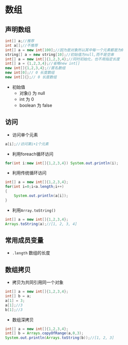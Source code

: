 # 数组
## 声明数组
```java
int[] a;//推荐
int a[];//不推荐
int[] a = new int[100];//因为是对象所以其中每一个元素都是为0
string[] a = new string[10];//初始值为null,而不是空串
int[] a = new int[]{1,2,3,4};//同时初始化，也不用指定长度
int[] a = {1,2,3,4};//省略new int[]
new int[]{1,2,3,4};//匿名数组
new int[0];// 0 长度数组
new int[]{};// 0 长度数组
```
- 初始值
    - 对象() 为 null
    - int 为 0
    - boolean 为 false

## 访问
- 访问单个元素
```java
a[i];//访问第i+1个元素
```
- 利用foreach循环访问
```java
for(int i:new int[]{1,2,3,4}) System.out.println(i);
```
- 利用传统循环访问
```java
int[] a = new int[]{1,2,3,4};
for(int i=0;i<a.length;i++)
{
    System.out.println(a[i]);
}
```
- 利用`Array.toString()`
```java
int[] a = new int[]{1,2,3,4};
Arrays.toString(a);//[1, 2, 3, 4]
```
## 常用成员变量
- `.length` 数组的长度

## 数组拷贝
- 拷贝为共同引用同一个对象
```java
int[] a = new int[]{1,2,3,4};
int[] b = a;
a[1] = 3;
a[1];//3
b[1];//3
```
- 数组深拷贝
```java
int[] a = new int[]{1,2,3,4};
int[] b = Arrays.copyOfRange(a,0,3);
System.out.println(Arrays.toString(b));//[1, 2, 3]
```
